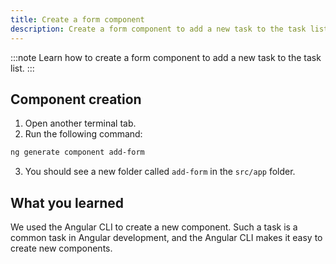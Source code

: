 ```yaml
---
title: Create a form component
description: Create a form component to add a new task to the task list
---
```


:::note
Learn how to create a form component to add a new task to the task list.
:::


## Component creation

1. Open another terminal tab.
2. Run the following command:

```bash
ng generate component add-form
```

3. You should see a new folder called `add-form` in the `src/app` folder.

## What you learned

We used the Angular CLI to create a new component.
Such a task is a common task in Angular development, and the Angular CLI makes it easy to create new components.
